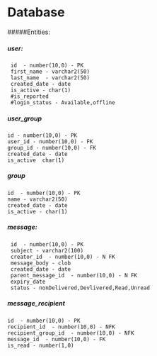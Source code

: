 # Database


 
#####Entities:

##### user:
     id  - number(10,0) - PK
     first_name - varchar2(50)
     last_name  - varchar2(50)
     created_date - date
     is_active - char(1)
     #is_reported
     #login_status - Available,offline
     
##### user_group
    id - number(10,0) - PK
    user_id - number(10,0) - FK
    group_id - number(10,0) - FK
    created_date - date
    is_active  char(1)  
    
##### group
    id  - number(10,0) - PK
    name - varchar2(50)
    created_date - date
    is_active - char(1)     
   
##### message:

     id  - number(10,0) - PK
     subject - varchar2(100)
     creator_id  - number(10,0) - N FK
     message_body - clob
     created_date - date
     parent_message_id  - number(10,0) - N FK
     expiry_date 
     status - nonDelivered,Devlivered,Read,Unread
     
##### message_recipient
    id  - number(10,0) - PK
    recipient_id  - number(10,0) - NFK
    recipient_group_id  - number(10,0) - NFK
    message_id  - number(10,0) - FK
    is_read - number(1,0)


     
          

        
 
    




